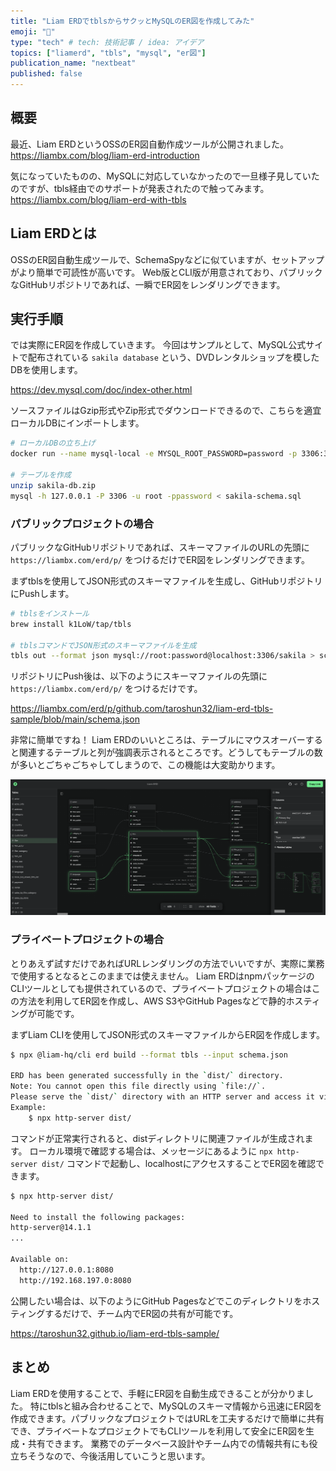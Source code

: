 ```yaml
---
title: "Liam ERDでtblsからサクッとMySQLのER図を作成してみた"
emoji: "📝"
type: "tech" # tech: 技術記事 / idea: アイデア
topics: ["liamerd", "tbls", "mysql", "er図"]
publication_name: "nextbeat"
published: false
---
```


## 概要

最近、Liam ERDというOSSのER図自動作成ツールが公開されました。
https://liambx.com/blog/liam-erd-introduction

気になっていたものの、MySQLに対応していなかったので一旦様子見していたのですが、tbls経由でのサポートが発表されたので触ってみます。
https://liambx.com/blog/liam-erd-with-tbls

## Liam ERDとは

OSSのER図自動生成ツールで、SchemaSpyなどに似ていますが、セットアップがより簡単で可読性が高いです。
Web版とCLI版が用意されており、パブリックなGitHubリポジトリであれば、一瞬でER図をレンダリングできます。

## 実行手順

では実際にER図を作成していきます。
今回はサンプルとして、MySQL公式サイトで配布されている `sakila database` という、DVDレンタルショップを模したDBを使用します。

https://dev.mysql.com/doc/index-other.html

ソースファイルはGzip形式やZip形式でダウンロードできるので、こちらを適宜ローカルDBにインポートします。

```sh
# ローカルDBの立ち上げ
docker run --name mysql-local -e MYSQL_ROOT_PASSWORD=password -p 3306:3306 -d mysql:8.0-oracle

# テーブルを作成
unzip sakila-db.zip
mysql -h 127.0.0.1 -P 3306 -u root -ppassword < sakila-schema.sql
```

### パブリックプロジェクトの場合

パブリックなGitHubリポジトリであれば、スキーマファイルのURLの先頭に `https://liambx.com/erd/p/` をつけるだけでER図をレンダリングできます。

まずtblsを使用してJSON形式のスキーマファイルを生成し、GitHubリポジトリにPushします。

```sh
# tblsをインストール
brew install k1LoW/tap/tbls

# tblsコマンドでJSON形式のスキーマファイルを生成
tbls out --format json mysql://root:password@localhost:3306/sakila > schema.json
```

リポジトリにPush後は、以下のようにスキーマファイルの先頭に `https://liambx.com/erd/p/` をつけるだけです。

https://liambx.com/erd/p/github.com/taroshun32/liam-erd-tbls-sample/blob/main/schema.json

非常に簡単ですね！
Liam ERDのいいところは、テーブルにマウスオーバーすると関連するテーブルと列が強調表示されるところです。どうしてもテーブルの数が多いとごちゃごちゃしてしまうので、この機能は大変助かります。

![](/images/liam-erd-tbls-mysql/liam-erd-1.png)

### プライベートプロジェクトの場合

とりあえず試すだけであればURLレンダリングの方法でいいですが、実際に業務で使用するとなるとこのままでは使えません。
Liam ERDはnpmパッケージのCLIツールとしても提供されているので、プライベートプロジェクトの場合はこの方法を利用してER図を作成し、AWS S3やGitHub Pagesなどで静的ホスティングが可能です。

まずLiam CLIを使用してJSON形式のスキーマファイルからER図を作成します。

```sh
$ npx @liam-hq/cli erd build --format tbls --input schema.json

ERD has been generated successfully in the `dist/` directory.
Note: You cannot open this file directly using `file://`.
Please serve the `dist/` directory with an HTTP server and access it via `http://`.
Example:
    $ npx http-server dist/
```

コマンドが正常実行されると、distディレクトリに関連ファイルが生成されます。
ローカル環境で確認する場合は、メッセージにあるように `npx http-server dist/` コマンドで起動し、localhostにアクセスすることでER図を確認できます。

```sh
$ npx http-server dist/

Need to install the following packages:
http-server@14.1.1
...

Available on:
  http://127.0.0.1:8080
  http://192.168.197.0:8080
```

公開したい場合は、以下のようにGitHub Pagesなどでこのディレクトリをホスティングするだけで、チーム内でER図の共有が可能です。

https://taroshun32.github.io/liam-erd-tbls-sample/

## まとめ

Liam ERDを使用することで、手軽にER図を自動生成できることが分かりました。
特にtblsと組み合わせることで、MySQLのスキーマ情報から迅速にER図を作成できます。パブリックなプロジェクトではURLを工夫するだけで簡単に共有でき、プライベートなプロジェクトでもCLIツールを利用して安全にER図を生成・共有できます。
業務でのデータベース設計やチーム内での情報共有にも役立ちそうなので、今後活用していこうと思います。

